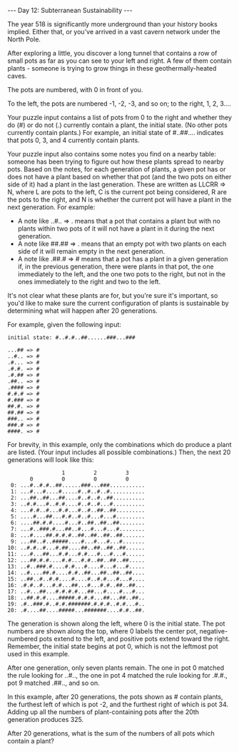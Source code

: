 --- Day 12: Subterranean Sustainability ---

The year 518 is significantly more underground than your history books implied. 
Either that, or you've arrived in a vast cavern network under the North Pole.

After exploring a little, you discover a long tunnel that contains a row of small pots 
as far as you can see to your left and right. A few of them contain plants - someone is trying to grow 
things in these geothermally-heated caves.

The pots are numbered, with 0 in front of you. 

To the left, the pots are numbered -1, -2, -3, and so on; to the right, 1, 2, 3.... 

Your puzzle input contains a list of pots from 0 to the right 
and whether they do (#) or do not (.) currently contain a plant, the initial state. 
(No other pots currently contain plants.) For example, an initial state of #..##.... 
indicates that pots 0, 3, and 4 currently contain plants.

Your puzzle input also contains some notes you find on a nearby table: 
someone has been trying to figure out how these plants spread to nearby pots. 
Based on the notes, for each generation of plants, a given pot has or does not 
have a plant based on whether that pot (and the two pots on either side of it) 
had a plant in the last generation. These are written as LLCRR => N, where L are 
pots to the left, C is the current pot being considered, R are the pots to the right, 
and N is whether the current pot will have a plant in the next generation. For example:

 * A note like ..#.. => . means that a pot that contains a plant but with no plants within two pots of it will not have a plant in it during the next generation.
 * A note like ##.## => . means that an empty pot with two plants on each side of it will remain empty in the next generation.
 * A note like .##.# => # means that a pot has a plant in a given generation if, in the previous generation, there were plants in that pot, the one immediately to the left, and the one two pots to the right, but not in the ones immediately to the right and two to the left.

It's not clear what these plants are for, but you're sure it's important, so you'd like to make sure the current configuration of plants is sustainable by determining what will happen after 20 generations.

For example, given the following input:

```
initial state: #..#.#..##......###...###

...## => #
..#.. => #
.#... => #
.#.#. => #
.#.## => #
.##.. => #
.#### => #
#.#.# => #
#.### => #
##.#. => #
##.## => #
###.. => #
###.# => #
####. => #
```
For brevity, in this example, only the combinations which do produce a plant are listed. (Your input includes all possible combinations.) Then, the next 20 generations will look like this:

```
                 1         2         3     
       0         0         0         0     
 0: ...#..#.#..##......###...###...........
 1: ...#...#....#.....#..#..#..#...........
 2: ...##..##...##....#..#..#..##..........
 3: ..#.#...#..#.#....#..#..#...#..........
 4: ...#.#..#...#.#...#..#..##..##.........
 5: ....#...##...#.#..#..#...#...#.........
 6: ....##.#.#....#...#..##..##..##........
 7: ...#..###.#...##..#...#...#...#........
 8: ...#....##.#.#.#..##..##..##..##.......
 9: ...##..#..#####....#...#...#...#.......
10: ..#.#..#...#.##....##..##..##..##......
11: ...#...##...#.#...#.#...#...#...#......
12: ...##.#.#....#.#...#.#..##..##..##.....
13: ..#..###.#....#.#...#....#...#...#.....
14: ..#....##.#....#.#..##...##..##..##....
15: ..##..#..#.#....#....#..#.#...#...#....
16: .#.#..#...#.#...##...#...#.#..##..##...
17: ..#...##...#.#.#.#...##...#....#...#...
18: ..##.#.#....#####.#.#.#...##...##..##..
19: .#..###.#..#.#.#######.#.#.#..#.#...#..
20: .#....##....#####...#######....#.#..##.
```
The generation is shown along the left, where 0 is the initial state. The pot numbers are shown along the top, where 0 labels the center pot, negative-numbered pots extend to the left, and positive pots extend toward the right. Remember, the initial state begins at pot 0, which is not the leftmost pot used in this example.

After one generation, only seven plants remain. The one in pot 0 matched the rule looking for ..#.., the one in pot 4 matched the rule looking for .#.#., pot 9 matched .##.., and so on.

In this example, after 20 generations, the pots shown as # contain plants, the furthest left of which is pot -2, and the furthest right of which is pot 34. Adding up all the numbers of plant-containing pots after the 20th generation produces 325.

After 20 generations, what is the sum of the numbers of all pots which contain a plant?